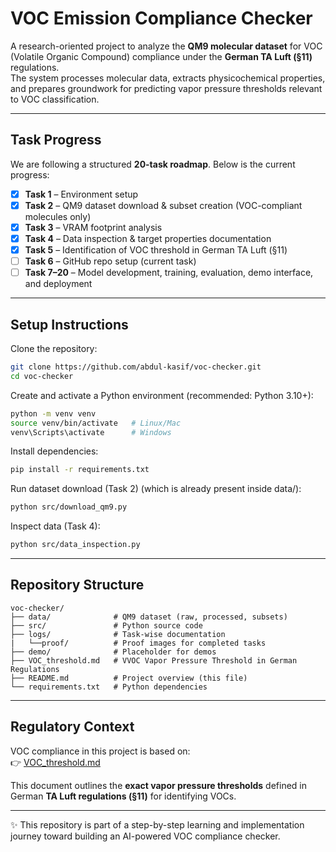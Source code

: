 # VOC Emission Compliance Checker  

A research-oriented project to analyze the **QM9 molecular dataset** for VOC (Volatile Organic Compound) compliance under the **German TA Luft (§11)** regulations.  
The system processes molecular data, extracts physicochemical properties, and prepares groundwork for predicting vapor pressure thresholds relevant to VOC classification.  

---

## Task Progress  
We are following a structured **20-task roadmap**. Below is the current progress:  

- [x] **Task 1** – Environment setup  
- [x] **Task 2** – QM9 dataset download & subset creation (VOC-compliant molecules only)  
- [x] **Task 3** – VRAM footprint analysis  
- [x] **Task 4** – Data inspection & target properties documentation  
- [x] **Task 5** – Identification of VOC threshold in German TA Luft (§11)  
- [ ] **Task 6** – GitHub repo setup (current task)  
- [ ] **Task 7–20** – Model development, training, evaluation, demo interface, and deployment  

---

## Setup Instructions  

Clone the repository:  
```bash
git clone https://github.com/abdul-kasif/voc-checker.git
cd voc-checker
```

Create and activate a Python environment (recommended: Python 3.10+):  
```bash
python -m venv venv
source venv/bin/activate   # Linux/Mac
venv\Scripts\activate      # Windows
```

Install dependencies:  
```bash
pip install -r requirements.txt
```

Run dataset download (Task 2) (which is already present inside data/):  
```bash
python src/download_qm9.py
```

Inspect data (Task 4):  
```bash
python src/data_inspection.py
```

---

##  Repository Structure  

```
voc-checker/
├── data/              # QM9 dataset (raw, processed, subsets)
├── src/               # Python source code
├── logs/              # Task-wise documentation
|   └──proof/          # Proof images for completed tasks     
├── demo/              # Placeholder for demos
├── VOC_threshold.md   # VVOC Vapor Pressure Threshold in German Regulations
├── README.md          # Project overview (this file)
└── requirements.txt   # Python dependencies
```

---

##  Regulatory Context  

VOC compliance in this project is based on:  
👉 [VOC_threshold.md](./VOC_threshold.md)  

This document outlines the **exact vapor pressure thresholds** defined in German **TA Luft regulations (§11)** for identifying VOCs.  

---

✨ This repository is part of a step-by-step learning and implementation journey toward building an AI-powered VOC compliance checker.  
